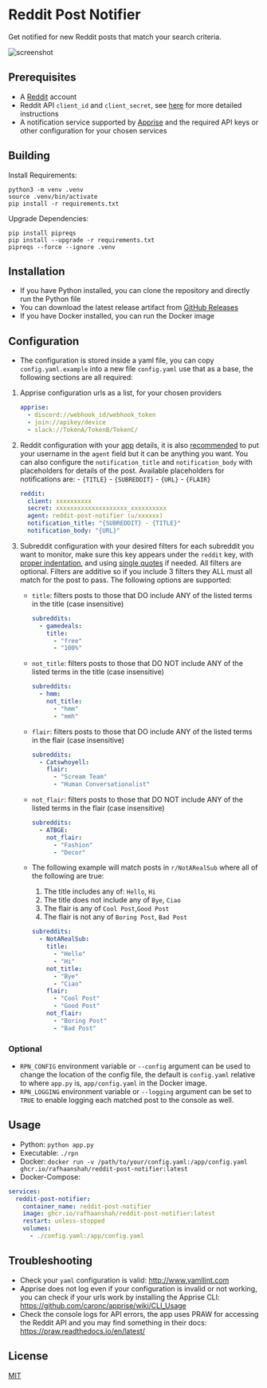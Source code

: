 # Reddit Post Notifier

Get notified for new Reddit posts that match your search criteria.

![screenshot](/assets/screenshot.jpg)

## Prerequisites

- A [Reddit](https://www.reddit.com/) account
- Reddit API `client_id` and `client_secret`, see [here](https://github.com/reddit-archive/reddit/wiki/OAuth2-Quick-Start-Example#first-steps) for more detailed instructions
- A notification service supported by [Apprise](https://github.com/caronc/apprise#popular-notification-services) and the required API keys or other configuration for your chosen services

## Building

Install Requirements:

```shell
python3 -m venv .venv
source .venv/bin/activate
pip install -r requirements.txt
```

Upgrade Dependencies:

```shell
pip install pipreqs
pip install --upgrade -r requirements.txt
pipreqs --force --ignore .venv
```

## Installation

- If you have Python installed, you can clone the repository and directly run the Python file
- You can download the latest release artifact from [GitHub Releases](https://github.com/RafhaanShah/Reddit-Post-Notifier/releases)
- If you have Docker installed, you can run the Docker image

## Configuration

- The configuration is stored inside a yaml file, you can copy `config.yaml.example` into a new file `config.yaml` use that as a base, the following sections are all required:

1. Apprise configuration urls as a list, for your chosen providers

   ```yaml
   apprise:
     - discord://webhook_id/webhook_token
     - join://apikey/device
     - slack://TokenA/TokenB/TokenC/
   ```

1. Reddit configuration with your [app](https://www.reddit.com/prefs/apps) details, it is also [recommended](https://github.com/reddit-archive/reddit/wiki/API#rules) to put your username in the `agent` field but it can be anything you want. You can also configure the `notification_title` and `notification_body` with placeholders for details of the post. Available placeholders for notifications are: - `{TITLE}` - `{SUBREDDIT}` - `{URL}` - `{FLAIR}`

   ```yaml
   reddit:
     client: xxxxxxxxxx
     secret: xxxxxxxxxxxxxxxxxxxx_xxxxxxxxxx
     agent: reddit-post-notifier (u/xxxxxx)
     notification_title: "{SUBREDDIT} - {TITLE}"
     notification_body: "{URL}"
   ```

1. Subreddit configuration with your desired filters for each subreddit you want to monitor, make sure this key appears under the `reddit` key, with [proper indentation](http://www.yamllint.com/), and using [single quotes](https://stackoverflow.com/questions/19109912/yaml-do-i-need-quotes-for-strings-in-yaml) if needed. All filters are optional. Filters are additive so if you include 3 filters they ALL must all match for the post to pass. The following options are supported:
   - `title`: filters posts to those that DO include ANY of the listed terms in the title (case insensitive)

     ```yaml
     subreddits:
       - gamedeals:
         title:
           - "free"
           - "100%"
     ```

   - `not_title`: filters posts to those that DO NOT include ANY of the listed terms in the title (case insensitive)

     ```yaml
     subreddits:
       - hmm:
         not_title:
           - "hmm"
           - "mmh"
     ```

   - `flair`: filters posts to those that DO include ANY of the listed terms in the flair (case insensitive)

     ```yaml
     subreddits:
       - Catswhoyell:
         flair:
           - "Scream Team"
           - "Human Conversationalist"
     ```

   - `not_flair`: filters posts to those that DO NOT include ANY of the listed terms in the flair (case insensitive)

     ```yaml
     subreddits:
       - ATBGE:
         not_flair:
           - "Fashion"
           - "Decor"
     ```

   - The following example will match posts in `r/NotARealSub` where all of the following are true:
     1. The title includes any of: `Hello`, `Hi`
     2. The title does not include any of `Bye`, `Ciao`
     3. The flair is any of `Cool Post`,`Good Post`
     4. The flair is not any of `Boring Post`, `Bad Post`

     ```yaml
     subreddits:
       - NotARealSub:
         title:
           - "Hello"
           - "Hi"
         not_title:
           - "Bye"
           - "Ciao"
         flair:
           - "Cool Post"
           - "Good Post"
         not_flair:
           - "Boring Post"
           - "Bad Post"
     ```

### Optional

- `RPN_CONFIG` environment variable or `--config` argument can be used to change the location of the config file, the default is `config.yaml` relative to where `app.py` is, `app/config.yaml` in the Docker image.
- `RPN_LOGGING` environment variable or `--logging` argument can be set to `TRUE` to enable logging each matched post to the console as well.

## Usage

- Python: `python app.py`
- Executable: `./rpn`
- Docker:
  `docker run -v /path/to/your/config.yaml:/app/config.yaml ghcr.io/rafhaanshah/reddit-post-notifier:latest`
- Docker-Compose:

```yaml
services:
  reddit-post-notifier:
    container_name: reddit-post-notifier
    image: ghcr.io/rafhaanshah/reddit-post-notifier:latest
    restart: unless-stopped
    volumes:
      - ./config.yaml:/app/config.yaml
```

## Troubleshooting

- Check your `yaml` configuration is valid: http://www.yamllint.com
- Apprise does not log even if your configuration is invalid or not working, you can check if your urls work by installing the Apprise CLI: https://github.com/caronc/apprise/wiki/CLI_Usage
- Check the console logs for API errors, the app uses PRAW for accessing the Reddit API and you may find something in their docs: https://praw.readthedocs.io/en/latest/

## License

[MIT](https://choosealicense.com/licenses/mit/)
